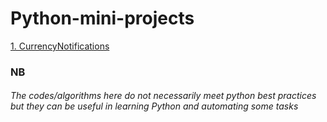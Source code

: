 # Python-mini-projects
[1. CurrencyNotifications](/CurrencyNotifications)
### NB
###### The codes/algorithms here do not necessarily meet python best practices but they can be useful in learning Python and automating some tasks
